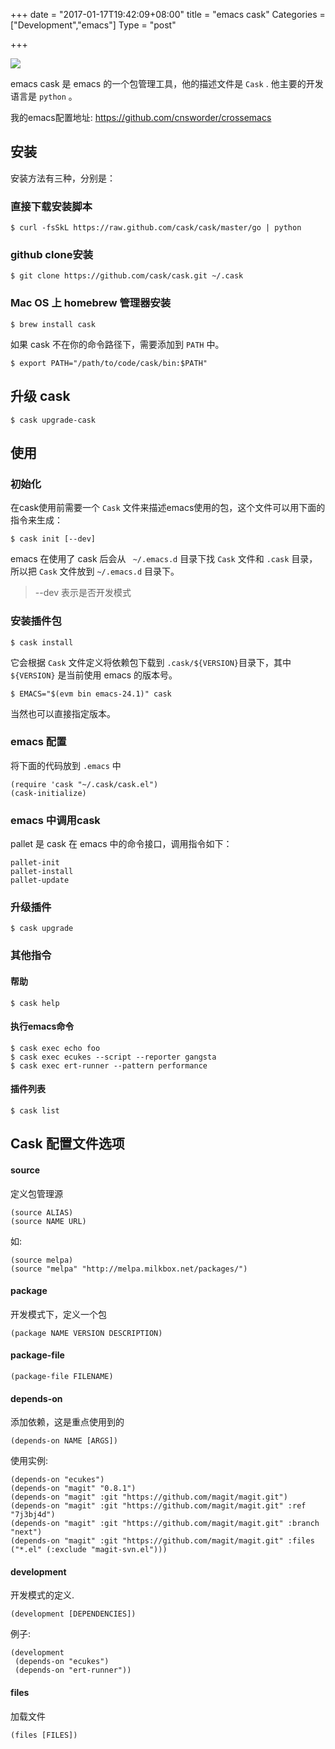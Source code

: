 +++
date = "2017-01-17T19:42:09+08:00"
title = "emacs cask"
Categories = ["Development","emacs"]
Type = "post"

+++

![](http://ocr26ve0z.bkt.clouddn.com/14840306582556.jpg)


emacs cask 是 emacs 的一个包管理工具，他的描述文件是 ``Cask`` . 他主要的开发语言是 ``python`` 。

我的emacs配置地址: https://github.com/cnsworder/crossemacs

## 安装
安装方法有三种，分别是：

### 直接下载安装脚本
```
$ curl -fsSkL https://raw.github.com/cask/cask/master/go | python
```
### github clone安装

```
$ git clone https://github.com/cask/cask.git ~/.cask
```

### Mac OS 上 homebrew 管理器安装
```
$ brew install cask

```


如果 cask 不在你的命令路径下，需要添加到 ``PATH`` 中。

```
$ export PATH="/path/to/code/cask/bin:$PATH"

```


## 升级 cask

```
$ cask upgrade-cask
```


## 使用
### 初始化
在cask使用前需要一个 ``Cask`` 文件来描述emacs使用的包，这个文件可以用下面的指令来生成：

```
$ cask init [--dev]
```

emacs 在使用了 cask 后会从 `` ~/.emacs.d`` 目录下找 ``Cask`` 文件和 ``.cask`` 目录，所以把 ``Cask`` 文件放到 ``~/.emacs.d`` 目录下。

> --dev 表示是否开发模式

### 安装插件包

```
$ cask install
```
它会根据 ``Cask`` 文件定义将依赖包下载到 ``.cask/${VERSION}``目录下，其中 ``${VERSION}`` 是当前使用 emacs 的版本号。

```
$ EMACS="$(evm bin emacs-24.1)" cask
```

当然也可以直接指定版本。

### emacs 配置
将下面的代码放到 ``.emacs`` 中
```
(require 'cask "~/.cask/cask.el")
(cask-initialize)
```

### emacs 中调用cask
pallet 是 cask 在 emacs 中的命令接口，调用指令如下：

```
pallet-init
pallet-install
pallet-update
```
### 升级插件

```
$ cask upgrade
```

### 其他指令

#### 帮助
```
$ cask help
```
#### 执行emacs命令
```
$ cask exec echo foo
$ cask exec ecukes --script --reporter gangsta
$ cask exec ert-runner --pattern performance
```
#### 插件列表
```
$ cask list
```
## Cask 配置文件选项
#### source

定义包管理源

```
(source ALIAS)
(source NAME URL)

```

如:

```
(source melpa)
(source "melpa" "http://melpa.milkbox.net/packages/")

```

#### package

开发模式下，定义一个包

```
(package NAME VERSION DESCRIPTION)

```


#### package-file


```
(package-file FILENAME)

```



#### depends-on

添加依赖，这是重点使用到的



```
(depends-on NAME [ARGS])

```



使用实例:



```
(depends-on "ecukes")
(depends-on "magit" "0.8.1")
(depends-on "magit" :git "https://github.com/magit/magit.git")
(depends-on "magit" :git "https://github.com/magit/magit.git" :ref "7j3bj4d")
(depends-on "magit" :git "https://github.com/magit/magit.git" :branch "next")
(depends-on "magit" :git "https://github.com/magit/magit.git" :files ("*.el" (:exclude "magit-svn.el")))

```



#### development

开发模式的定义.



```
(development [DEPENDENCIES])

```



例子:



```
(development
 (depends-on "ecukes")
 (depends-on "ert-runner"))

```



#### files

加载文件



```
(files [FILES])

```


